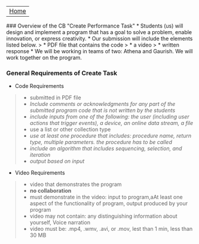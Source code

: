 <table>
    <tr>
        <td><a href=".">Home</a></td>
    </tr>
</table>
### Overview of the CB  "Create Performance Task"
* Students (us) will design and implement a program that has a goal to solve a problem, enable innovation, or express creativity.
* Our submission will include the elements listed below.
> * PDF file that contains the code
> * a video
> * written response
* We will be working in teams of two: Athena and Gaurish. We will work together on the program. 

### General Requirements of Create Task
* Code Requirements
> * submitted in PDF file
> * _Include comments or acknowledgments for any part of the submitted program code that is not written by the students_
> * _include inputs from one of the following: the user (including user actions that trigger events), a device, an online data stream, a file_
> * use a list or other collection type
> * _use at least one procedure that includes: procedure name, return type, multiple parameters. the procedure has to be called_
> * _include an algorithm that includes sequencing, selection, and iteration_
> * _output based on input_

* Video Requirements
> * video that demonstrates the program
> * **no collaboration**
> * must demonstrate in the video: input to program,aAt least one aspect of the functionality of program, output produced by your program
> * video may not contain: any distinguishing information about yourself, Voice narration
> * video must be: .mp4, .wmv, .avi, or .mov, lest than 1 min, less than 30 MB
